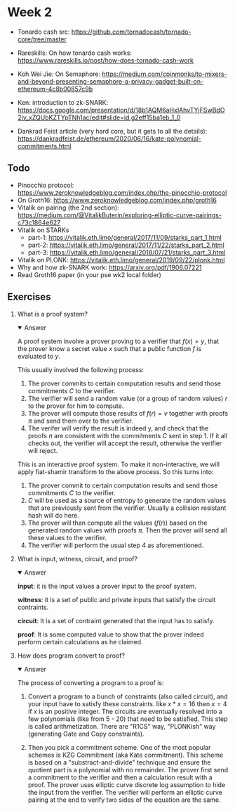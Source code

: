 # Week 2

- Tonardo cash src: https://github.com/tornadocash/tornado-core/tree/master

+ Rareskills: On how tonardo cash works: https://www.rareskills.io/post/how-does-tornado-cash-work

+ Koh Wei Jie: On Semaphore: https://medium.com/coinmonks/to-mixers-and-beyond-presenting-semaphore-a-privacy-gadget-built-on-ethereum-4c8b00857c9b

- Ken: introduction to zk-SNARK: https://docs.google.com/presentation/d/18b1AQM6aHxIAhvTYjFSwBdO2iv_xZQUbKZTYpTNh1ac/edit#slide=id.g2eff15ba1eb_1_0

- Dankrad Feist article (very hard core, but it gets to all the details): https://dankradfeist.de/ethereum/2020/06/16/kate-polynomial-commitments.html

## Todo

- Pinocchio protocol: https://www.zeroknowledgeblog.com/index.php/the-pinocchio-protocol
- On Groth16: https://www.zeroknowledgeblog.com/index.php/groth16
- Vitalik on pairing (the 2nd section): https://medium.com/@VitalikButerin/exploring-elliptic-curve-pairings-c73c1864e627
- Vitalik on STARKs
  - part-1: https://vitalik.eth.limo/general/2017/11/09/starks_part_1.html
  - part-2: https://vitalik.eth.limo/general/2017/11/22/starks_part_2.html
  - part-3: https://vitalik.eth.limo/general/2018/07/21/starks_part_3.html
- Vitalik on PLONK: https://vitalik.eth.limo/general/2019/09/22/plonk.html
- Why and how zk-SNARK work: https://arxiv.org/pdf/1906.07221
- Read Groth16 paper (in your pse wk2 local folder)

## Exercises

1. What is a proof system?

   <details open>
     <summary><bold>Answer</bold></summary>

     A proof system involve a prover proving to a verifier that $f(x) = y$, that the prover know a secret value $x$ such that a public function $f$ is evaluated to $y$.

     This usually involved the following process:

     1. The prover commits to certain computation results and send those commitments $C$ to the verifier.
     2. The verifier will send a random value (or a group of random values) $r$ to the prover for him to compute.
     3. The prover will compute those results of $f(r) = v$ together with proofs $\pi$ and send them over to the verifier.
     4. The verifer will verify the result is indeed y, and check that the proofs $\pi$ are consistent with the commitments $C$ sent in step 1. If it all checks out, the verifier will accept the result, otherwise the verifier will reject.

     This is an interactive proof system. To make it non-interactive, we will apply fiat-shamir transform to the above process. So this turns into:

     1. The prover commit to certain computation results and send those commitments $C$ to the verifier.
     2. $C$ will be used as a source of entropy to generate the random values that are previously sent from the verifier. Usually a collision resistant hash will do here.
     3. The prover will than compute all the values ($f(r)$) based on the generated random values with proofs $\pi$. Then the prover will send all these values to the verifier.
     4. The verifier will perform the usual step 4 as aforementioned.

   </details>

2. What is input, witness, circuit, and proof?

   <details open>
     <summary><bold>Answer</bold></summary>

     **input**: it is the input values a prover input to the proof system.

     **witness**: it is a set of public and private inputs that satisfy the circuit contraints.

     **circuit**: It is a set of contraint generated that the input has to satisfy.

     **proof**: It is some computed value to show that the prover indeed perform certain calculations as he claimed.

   </details>

3. How does program convert to proof?

   <details open>
     <summary><bold>Answer</bold></summary>

     The process of converting a program to a proof is:

     1. Convert a program to a bunch of constraints (also called circuit), and your input have to satisfy these constraints. like $x * x = 16$ then $x = 4$ if $x$ is an positive integer. The circuits are eventually resolved into a few polynomials (like from 5 - 20) that need to be satisfied. This step is called arithmetization. There are "R1CS" way, "PLONKish" way (generating Gate and Copy constraints).

     2. Then you pick a commitment scheme. One of the most popular schemes is KZG Commitment (aka Kate commitment). This scheme is based on a "substract-and-divide" technique and ensure the quotient part is a polynomial with no remainder. The prover first send a commitment to the verifier and then a calculation result with a proof. The prover uses elliptic curve discrete log assumption to hide the input from the verifier. The verifier will perform an elliptic curve pairing at the end to verify two sides of the equation are the same.

   </details>
